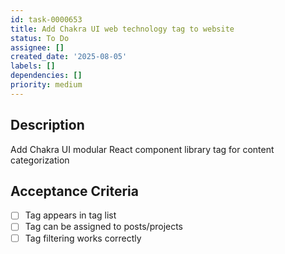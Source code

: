 ```yaml
---
id: task-0000653
title: Add Chakra UI web technology tag to website
status: To Do
assignee: []
created_date: '2025-08-05'
labels: []
dependencies: []
priority: medium
---
```


## Description

Add Chakra UI modular React component library tag for content categorization

## Acceptance Criteria

- [ ] Tag appears in tag list
- [ ] Tag can be assigned to posts/projects
- [ ] Tag filtering works correctly

